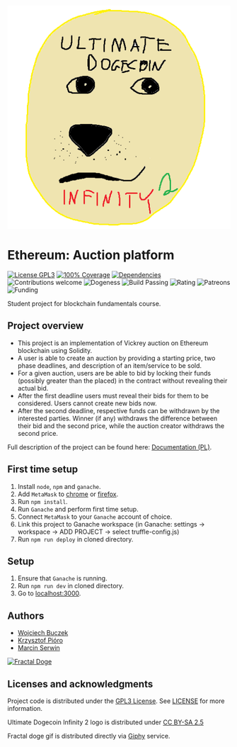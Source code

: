 ![Ultimate Dogecoin Infinity 2](team-logo.png)

# Ethereum: Auction platform

[![License GPL3](https://img.shields.io/badge/license-GPL3-green)](LICENSE)
[![100% Coverage](https://img.shields.io/badge/coverage-100%25-brightgreen)](test/Auction.test.js)
[![Dependencies](https://img.shields.io/badge/dependencies-up%20to%20date-orange.svg)](test/Auction.test.js)
![Contributions welcome](https://img.shields.io/badge/contributions-welcome-green.svg)
![Dogeness](https://img.shields.io/badge/dogeness-%E2%88%9E-yellow)
![Build Passing](https://img.shields.io/badge/build-passing-green)
![Rating](https://img.shields.io/badge/rating-%E2%98%85%E2%98%85%E2%98%85%E2%98%85%E2%98%85-red)
![Patreons](https://img.shields.io/badge/patreons-1-blueviolet)
![Funding](https://img.shields.io/badge/funding-0%24-informational)


Student project for blockchain fundamentals course.

## Project overview

-   This project is an implementation of Vickrey auction on Ethereum blockchain using Solidity.
-   A user is able to create an auction by providing a starting price, two phase deadlines, and description of an item/service to be sold.
-   For a given auction, users are be able to bid by locking their funds (possibly greater than the placed) in the contract without revealing their actual bid.
-   After the first deadline users must reveal their bids for them to be considered. Users cannot create new bids now.
-   After the second deadline, respective funds can be withdrawn by the interested parties. Winner (if any) withdraws the difference between their bid and the second price, while the auction creator withdraws the second price.

Full description of the project can be found here: [Documentation (PL)](Dokumentacja.md).

## First time setup

1. Install `node`, `npm` and `ganache`.
1. Add `MetaMask` to [chrome](https://chrome.google.com/webstore/detail/metamask/nkbihfbeogaeaoehlefnkodbefgpgknn) or [firefox](https://addons.mozilla.org/en-US/firefox/addon/ether-metamask/).
1. Run `npm install`.
1. Run `Ganache` and perform first time setup.
1. Connect `MetaMask` to your `Ganache` account of choice.
1. Link this project to Ganache workspace (in Ganache: settings -> workspace -> ADD PROJECT -> select truffle-config.js)
1. Run `npm run deploy` in cloned directory.

## Setup

1. Ensure that `Ganache` is running.
1. Run `npm run dev` in cloned directory.
1. Go to [localhost:3000](http://localhost:3000/).

## Authors

-   [Wojciech Buczek](https://github.com/Wowol)
-   [Krzysztof Pióro](https://github.com/krzysztofpioro)
-   [Marcin Serwin](https://github.com/marcin-serwin)

[![Fractal Doge](https://media4.giphy.com/media/54Vj1kxvgyF4k/giphy.gif)](http://gph.is/1fDc0lE)

## Licenses and acknowledgments

Project code is distributed under the [GPL3 License](https://www.gnu.org/licenses/gpl-3.0.html). See [LICENSE](LICENSE) for more information.

Ultimate Dogecoin Infinity 2 logo is distributed under [CC BY-SA 2.5](https://creativecommons.org/licenses/by-sa/2.5/)

Fractal doge gif is distributed directly via [Giphy](http://gph.is/1fDc0lE) service.
